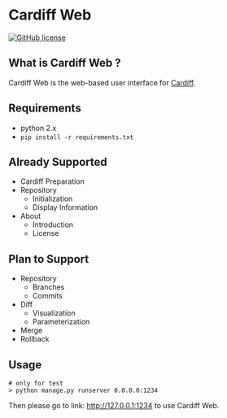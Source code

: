 # Cardiff Web

[![GitHub license](https://img.shields.io/badge/license-MIT-blue.svg)](https://raw.githubusercontent.com/peitaosu/Cardiff_Web/master/LICENSE)

## What is Cardiff Web ?

Cardiff Web is the web-based user interface for [Cardiff](https://github.com/peitaosu/Cardiff).


## Requirements
* python 2.x
* ```pip install -r requirements.txt```

## Already Supported
* Cardiff Preparation
* Repository
    - Initialization
    - Display Information
* About
    - Introduction
    - License

## Plan to Support
* Repository
    - Branches
    - Commits
* Diff
    - Visualization
    - Parameterization
* Merge
* Rollback

## Usage

```
# only for test
> python manage.py runserver 0.0.0.0:1234
```
Then please go to link: http://127.0.0.1:1234 to use Cardiff Web.
